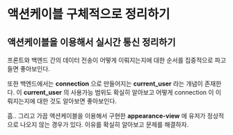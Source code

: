 # 액션케이블 구체적으로 정리하기

## 액션케이블을 이용해서 실시간 통신 정리하기

프론트와 백엔드 간의 데이터 전송이 어떻게 이뤄지는지에 대한 순서를 집중적으로 파고들면 좋아보인다.

또한 백엔드에서는 **connection** 으로 만들어지는 **current\_user** 라는 개념이 존재한다. 이 **current\_user** 의 사용가능 범위도 확실히 알아보고 어떻게 connection 이 이뤄지는지에 대한 것도 알아보면 좋아보인다.

흠.. 그리고 가끔 액션케이블을 이용해서 구현한 **appearance-view** 에 유저가 정상적으로 나오지 않는 경우가 있다. 이유를 확실히 알아보고 문제를 해결하자.

